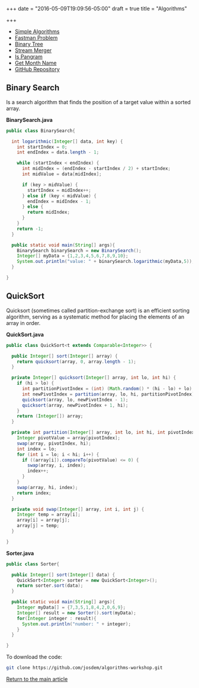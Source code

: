 +++
date = "2016-05-09T19:09:56-05:00"
draft = true
title = "Algorithms"

+++

* [Simple Algorithms](/techtalk/algorithms/simple)
* [Fastman Problem](/techtalk/algorithms/algorithm_fastman)
* [Binary Tree](/techtalk/algorithms/algorithm_binary_tree)
* [Stream Merger](/techtalk/algorithms/algorithm_stream_merger)
* [Is Pangram](/techtalk/algorithms/algorithm_is_pangram)
* [Get Month Name](/techtalk/algorithms/get-month-name)
* [GitHub Repository](https://github.com/josdem/algorithms-workshop)


## Binary Search
Is a search algorithm that finds the position of a target value within a sorted array.

**BinarySearch.java**

```java
public class BinarySearch{

  int logarithmic(Integer[] data, int key) {
    int startIndex = 0;
    int endIndex = data.length - 1;

    while (startIndex < endIndex) {
      int midIndex = (endIndex - startIndex / 2) + startIndex;
      int midValue = data[midIndex];

      if (key > midValue) {
        startIndex = midIndex++;
      } else if (key < midValue) {
        endIndex = midIndex - 1;
      } else {
        return midIndex;
      }
    }
    return -1;
  }

  public static void main(String[] args){
    BinarySearch binarySearch = new BinarySearch();
    Integer[] myData = {1,2,3,4,5,6,7,8,9,10};
    System.out.println("value: " + binarySearch.logarithmic(myData,5));
  }

}
```

## QuickSort

Quicksort (sometimes called partition-exchange sort) is an efficient sorting algorithm, serving as a systematic method for placing the elements of an array in order.

**QuickSort.java**

```java
public class QuickSort<t extends Comparable<Integer>> {

  public Integer[] sort(Integer[] array) {
    return quicksort(array, 0, array.length - 1);
  }

  private Integer[] quicksort(Integer[] array, int lo, int hi) {
    if (hi > lo) {
      int partitionPivotIndex = (int) (Math.random() * (hi - lo) + lo);
      int newPivotIndex = partition(array, lo, hi, partitionPivotIndex);
      quicksort(array, lo, newPivotIndex - 1);
      quicksort(array, newPivotIndex + 1, hi);
    }
    return (Integer[]) array;
  }

  private int partition(Integer[] array, int lo, int hi, int pivotIndex) {
    Integer pivotValue = array[pivotIndex];
    swap(array, pivotIndex, hi);
    int index = lo;
    for (int i = lo; i < hi; i++) {
      if ((array[i]).compareTo(pivotValue) <= 0) {
        swap(array, i, index);
        index++;
      }
    }
    swap(array, hi, index);
    return index;
  }

  private void swap(Integer[] array, int i, int j) {
    Integer temp = array[i];
    array[i] = array[j];
    array[j] = temp;
  }

}
```

**Sorter.java**

```java
public class Sorter{

  public Integer[] sort(Integer[] data) {
    QuickSort<Integer> sorter = new QuickSort<Integer>();
    return sorter.sort(data);
  }

  public static void main(String[] args){
    Integer myData[] = {7,3,5,1,8,4,2,0,6,9};
    Integer[] result = new Sorter().sort(myData);
    for(Integer integer : result){
      System.out.println("number: " + integer);
    }
  }

}

```

To download the code:

```bash
git clone https://github.com/josdem/algorithms-workshop.git
```


[Return to the main article](/techtalk/techtalks)

